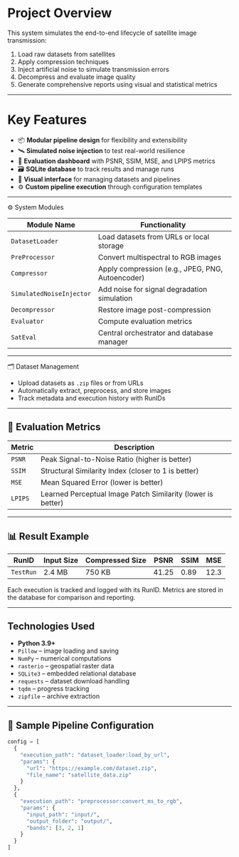 # Project Overview

This system simulates the end-to-end lifecycle of satellite image transmission:

1. Load raw datasets from satellites
2. Apply compression techniques
3. Inject artificial noise to simulate transmission errors
4. Decompress and evaluate image quality
5. Generate comprehensive reports using visual and statistical metrics

---
# Key Features

- 📦 **Modular pipeline design** for flexibility and extensibility
- 🛰️ **Simulated noise injection** to test real-world resilience
- 🧪 **Evaluation dashboard** with PSNR, SSIM, MSE, and LPIPS metrics
- 🗃️ **SQLite database** to track results and manage runs
- 📁 **Visual interface** for managing datasets and pipelines
- ⚙️ **Custom pipeline execution** through configuration templates

---

⚙️ System Modules

| Module Name            | Functionality                                           |
|------------------------|---------------------------------------------------------|
| `DatasetLoader`        | Load datasets from URLs or local storage                |
| `PreProcessor`         | Convert multispectral to RGB images                     |
| `Compressor`           | Apply compression (e.g., JPEG, PNG, Autoencoder)        |
| `SimulatedNoiseInjector` | Add noise for signal degradation simulation           |
| `Decompressor`         | Restore image post-compression                          |
| `Evaluator`            | Compute evaluation metrics                              |
| `SatEval`              | Central orchestrator and database manager               |

---

🗂️ Dataset Management

- Upload datasets as `.zip` files or from URLs
- Automatically extract, preprocess, and store images
- Track metadata and execution history with RunIDs

---

## 🧪 Evaluation Metrics

| Metric     | Description                                            |
|------------|--------------------------------------------------------|
| `PSNR`     | Peak Signal-to-Noise Ratio (higher is better)         |
| `SSIM`     | Structural Similarity Index (closer to 1 is better)   |
| `MSE`      | Mean Squared Error (lower is better)                  |
| `LPIPS`    | Learned Perceptual Image Patch Similarity (lower is better) |

---

## 📊 Result Example

| RunID     | Input Size | Compressed Size | PSNR  | SSIM | MSE  |
|-----------|-------------|------------------|--------|------|------|
| `TestRun` | 2.4 MB      | 750 KB           | 41.25  | 0.89 | 12.3 |

Each execution is tracked and logged with its RunID. Metrics are stored in the database for comparison and reporting.

---

## Technologies Used

- **Python 3.9+**
- `Pillow` – image loading and saving
- `NumPy` – numerical computations
- `rasterio` – geospatial raster data
- `SQLite3` – embedded relational database
- `requests` – dataset download handling
- `tqdm` – progress tracking
- `zipfile` – archive extraction

---

## 🔄 Sample Pipeline Configuration

```python
config = [
  {
    "execution_path": "dataset_loader:load_by_url",
    "params": {
      "url": "https://example.com/dataset.zip",
      "file_name": "satellite_data.zip"
    }
  },
  {
    "execution_path": "preprocessor:convert_ms_to_rgb",
    "params": {
      "input_path": "input/",
      "output_folder": "output/",
      "bands": [3, 2, 1]
    }
  }
]
